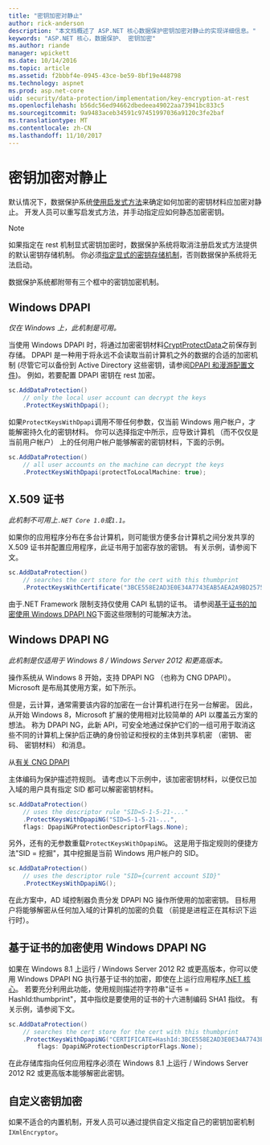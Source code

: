```yaml
---
title: "密钥加密对静止"
author: rick-anderson
description: "本文档概述了 ASP.NET 核心数据保护密钥加密对静止的实现详细信息。"
keywords: "ASP.NET 核心，数据保护、 密钥加密"
ms.author: riande
manager: wpickett
ms.date: 10/14/2016
ms.topic: article
ms.assetid: f2bbbf4e-0945-43ce-be59-8bf19e448798
ms.technology: aspnet
ms.prod: asp.net-core
uid: security/data-protection/implementation/key-encryption-at-rest
ms.openlocfilehash: b56dc56ed94662dbedeea49022aa73941bc833c5
ms.sourcegitcommit: 9a9483aceb34591c97451997036a9120c3fe2baf
ms.translationtype: MT
ms.contentlocale: zh-CN
ms.lasthandoff: 11/10/2017
---
```

# <a name="key-encryption-at-rest"></a>密钥加密对静止

<a name="data-protection-implementation-key-encryption-at-rest"></a>

默认情况下，数据保护系统[使用启发式方法](xref:security/data-protection/configuration/default-settings)来确定如何加密的密钥材料应加密对静止。 开发人员可以重写启发式方法，并手动指定应如何静态加密密钥。

> [!NOTE]
> 如果指定在 rest 机制显式密钥加密时，数据保护系统将取消注册启发式方法提供的默认密钥存储机制。 你必须[指定显式的密钥存储机制](key-storage-providers.md#data-protection-implementation-key-storage-providers)，否则数据保护系统将无法启动。

<a name="data-protection-implementation-key-encryption-at-rest-providers"></a>

数据保护系统都附带有三个框中的密钥加密机制。

## <a name="windows-dpapi"></a>Windows DPAPI

*仅在 Windows 上，此机制是可用。*

当使用 Windows DPAPI 时，将通过加密密钥材料[CryptProtectData](https://msdn.microsoft.com/library/windows/desktop/aa380261(v=vs.85).aspx)之前保存到存储。 DPAPI 是一种用于将永远不会读取当前计算机之外的数据的合适的加密机制 (尽管它可以备份到 Active Directory 这些密钥，请参阅[DPAPI 和漫游配置文件](https://support.microsoft.com/kb/309408/#6))。 例如，若要配置 DPAPI 密钥在 rest 加密。

```csharp
sc.AddDataProtection()
    // only the local user account can decrypt the keys
    .ProtectKeysWithDpapi();
```

如果`ProtectKeysWithDpapi`调用不带任何参数，仅当前 Windows 用户帐户，才能解密持久化的密钥材料。 你可以选择指定中所示，应导致计算机 （而不仅仅是当前用户帐户） 上的任何用户帐户能够解密的密钥材料，下面的示例。

```csharp
sc.AddDataProtection()
    // all user accounts on the machine can decrypt the keys
    .ProtectKeysWithDpapi(protectToLocalMachine: true);
```

## <a name="x509-certificate"></a>X.509 证书

*此机制不可用上`.NET Core 1.0`或`1.1`。*

如果你的应用程序分布在多台计算机，则可能很方便多台计算机之间分发共享的 X.509 证书并配置应用程序，此证书用于加密存放的密钥。 有关示例，请参阅下文。

```csharp
sc.AddDataProtection()
    // searches the cert store for the cert with this thumbprint
    .ProtectKeysWithCertificate("3BCE558E2AD3E0E34A7743EAB5AEA2A9BD2575A0");
```

由于.NET Framework 限制支持仅使用 CAPI 私钥的证书。 请参阅[基于证书的加密使用 Windows DPAPI NG](#data-protection-implementation-key-encryption-at-rest-dpapi-ng)下面这些限制的可能解决方法。

<a name="data-protection-implementation-key-encryption-at-rest-dpapi-ng"></a>

## <a name="windows-dpapi-ng"></a>Windows DPAPI NG

*此机制是仅适用于 Windows 8 / Windows Server 2012 和更高版本。*

操作系统从 Windows 8 开始，支持 DPAPI NG （也称为 CNG DPAPI）。 Microsoft 是布局其使用方案，如下所示。

   但是，云计算，通常需要该内容的加密在一台计算机进行在另一台解密。 因此，从开始 Windows 8，Microsoft 扩展的使用相对比较简单的 API 以覆盖云方案的想法。 称为 DPAPI NG，此新 API，可安全地通过保护它们的一组可用于取消这些不同的计算机上保护后正确的身份验证和授权的主体到共享机密 （密钥、 密码、 密钥材料） 和消息。

   从[有关 CNG DPAPI](https://msdn.microsoft.com/library/windows/desktop/hh706794(v=vs.85).aspx)

主体编码为保护描述符规则。 请考虑以下示例中，该加密密钥材料，以便仅已加入域的用户具有指定 SID 都可以解密密钥材料。

```csharp
sc.AddDataProtection()
    // uses the descriptor rule "SID=S-1-5-21-..."
    .ProtectKeysWithDpapiNG("SID=S-1-5-21-...",
    flags: DpapiNGProtectionDescriptorFlags.None);
```

另外，还有的无参数重载`ProtectKeysWithDpapiNG`。 这是用于指定规则的便捷方法"SID = 挖掘"，其中挖掘是当前 Windows 用户帐户的 SID。

```csharp
sc.AddDataProtection()
    // uses the descriptor rule "SID={current account SID}"
    .ProtectKeysWithDpapiNG();
```

在此方案中，AD 域控制器负责分发 DPAPI NG 操作所使用的加密密钥。 目标用户将能够解密从任何加入域的计算机的加密的负载 （前提是进程正在其标识下运行时）。

## <a name="certificate-based-encryption-with-windows-dpapi-ng"></a>基于证书的加密使用 Windows DPAPI NG

如果在 Windows 8.1 上运行 / Windows Server 2012 R2 或更高版本，你可以使用 Windows DPAPI NG 执行基于证书的加密，即使在上运行应用程序[.NET 核心](https://www.microsoft.com/net/core)。 若要充分利用此功能，使用规则描述符字符串"证书 = HashId:thumbprint"，其中指纹是要使用的证书的十六进制编码 SHA1 指纹。 有关示例，请参阅下文。

```csharp
sc.AddDataProtection()
    // searches the cert store for the cert with this thumbprint
    .ProtectKeysWithDpapiNG("CERTIFICATE=HashId:3BCE558E2AD3E0E34A7743EAB5AEA2A9BD2575A0",
        flags: DpapiNGProtectionDescriptorFlags.None);
```

在此存储库指向任何应用程序必须在 Windows 8.1 上运行 / Windows Server 2012 R2 或更高版本能够解密此密钥。

## <a name="custom-key-encryption"></a>自定义密钥加密

如果不适合的内置机制，开发人员可以通过提供自定义指定自己的密钥加密机制`IXmlEncryptor`。
